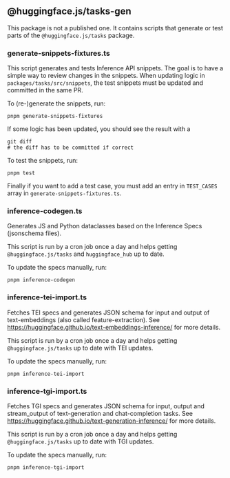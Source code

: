## @huggingface.js/tasks-gen

This package is not a published one. It contains scripts that generate or test parts of the `@huggingface.js/tasks` package.

### generate-snippets-fixtures.ts

This script generates and tests Inference API snippets. The goal is to have a simple way to review changes in the snippets.
When updating logic in `packages/tasks/src/snippets`, the test snippets must be updated and committed in the same PR.

To (re-)generate the snippets, run:

```
pnpm generate-snippets-fixtures
```

If some logic has been updated, you should see the result with a
```
git diff
# the diff has to be committed if correct
```

To test the snippets, run:

```
pnpm test
```

Finally if you want to add a test case, you must add an entry in `TEST_CASES` array in `generate-snippets-fixtures.ts`.

### inference-codegen.ts

Generates JS and Python dataclasses based on the Inference Specs (jsonschema files).

This script is run by a cron job once a day and helps getting `@huggingface.js/tasks` and `huggingface_hub` up to date.

To update the specs manually, run:

```
pnpm inference-codegen
```

### inference-tei-import.ts

Fetches TEI specs and generates JSON schema for input and output of text-embeddings (also called feature-extraction).
See https://huggingface.github.io/text-embeddings-inference/ for more details.

This script is run by a cron job once a day and helps getting `@huggingface.js/tasks` up to date with TEI updates.

To update the specs manually, run:

```
pnpm inference-tei-import
```

### inference-tgi-import.ts

Fetches TGI specs and generates JSON schema for input, output and stream_output of text-generation and chat-completion tasks.
See https://huggingface.github.io/text-generation-inference/ for more details.

This script is run by a cron job once a day and helps getting `@huggingface.js/tasks` up to date with TGI updates.

To update the specs manually, run:

```
pnpm inference-tgi-import
```

